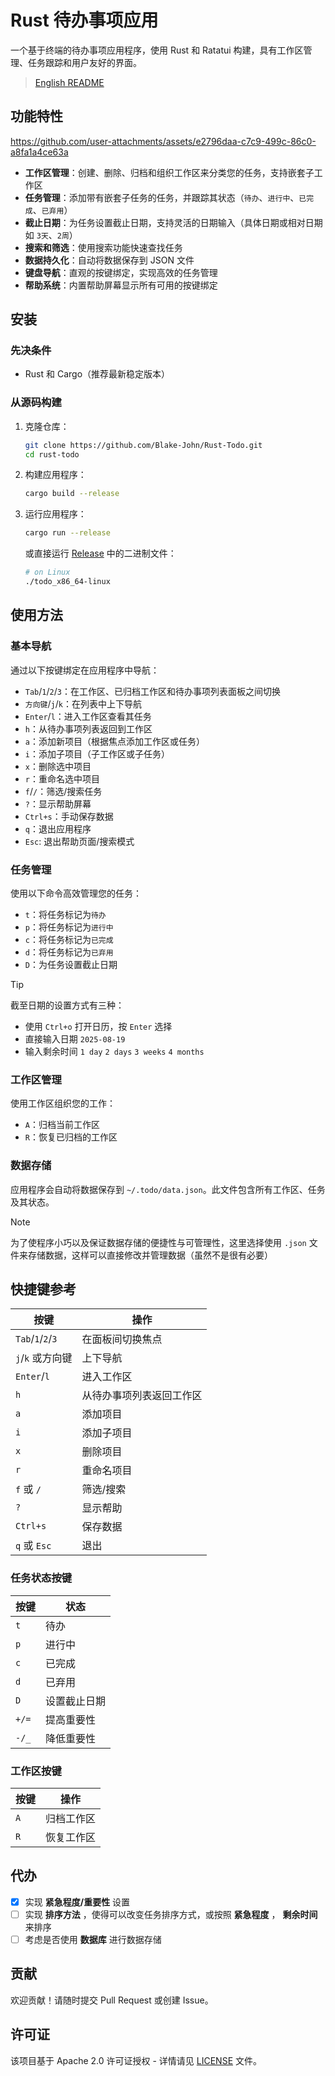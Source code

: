 # Rust 待办事项应用

一个基于终端的待办事项应用程序，使用 Rust 和 Ratatui 构建，具有工作区管理、任务跟踪和用户友好的界面。

> [English README](./README.md)

## 功能特性

<https://github.com/user-attachments/assets/e2796daa-c7c9-499c-86c0-a8fa1a4ce63a>

- **工作区管理**：创建、删除、归档和组织工作区来分类您的任务，支持嵌套子工作区
- **任务管理**：添加带有嵌套子任务的任务，并跟踪其状态（`待办`、`进行中`、`已完成`、`已弃用`）
- **截止日期**：为任务设置截止日期，支持灵活的日期输入（具体日期或相对日期如 `3天`、`2周`）
- **搜索和筛选**：使用搜索功能快速查找任务
- **数据持久化**：自动将数据保存到 JSON 文件
- **键盘导航**：直观的按键绑定，实现高效的任务管理
- **帮助系统**：内置帮助屏幕显示所有可用的按键绑定

## 安装

### 先决条件

- Rust 和 Cargo（推荐最新稳定版本）

### 从源码构建

1. 克隆仓库：

   ```bash
   git clone https://github.com/Blake-John/Rust-Todo.git
   cd rust-todo
   ```

2. 构建应用程序：

   ```bash
   cargo build --release
   ```

3. 运行应用程序：

   ```bash
   cargo run --release
   ```

   或直接运行 [Release](https://github.com/Blake-John/Rust-Todo/releases) 中的二进制文件：

   ```bash
   # on Linux
   ./todo_x86_64-linux
   ```

## 使用方法

### 基本导航

通过以下按键绑定在应用程序中导航：

- `Tab`/`1`/`2`/`3`：在工作区、已归档工作区和待办事项列表面板之间切换
- `方向键`/`j`/`k`：在列表中上下导航
- `Enter`/`l`：进入工作区查看其任务
- `h`：从待办事项列表返回到工作区
- `a`：添加新项目（根据焦点添加工作区或任务）
- `i`：添加子项目（子工作区或子任务）
- `x`：删除选中项目
- `r`：重命名选中项目
- `f`/`/`：筛选/搜索任务
- `?`：显示帮助屏幕
- `Ctrl+s`：手动保存数据
- `q`：退出应用程序
- `Esc`: 退出帮助页面/搜索模式

### 任务管理

使用以下命令高效管理您的任务：

- `t`：将任务标记为`待办`
- `p`：将任务标记为`进行中`
- `c`：将任务标记为`已完成`
- `d`：将任务标记为`已弃用`
- `D`：为任务设置截止日期

> [!TIP]
> 截至日期的设置方式有三种：
>
> - 使用 `Ctrl+o` 打开日历，按 `Enter` 选择
> - 直接输入日期 `2025-08-19`
> - 输入剩余时间 `1 day` `2 days` `3 weeks` `4 months`

### 工作区管理

使用工作区组织您的工作：

- `A`：归档当前工作区
- `R`：恢复已归档的工作区

### 数据存储

应用程序会自动将数据保存到 `~/.todo/data.json`。此文件包含所有工作区、任务及其状态。

> [!NOTE]
> 为了使程序小巧以及保证数据存储的便捷性与可管理性，这里选择使用 `.json` 文件来存储数据，这样可以直接修改并管理数据（虽然不是很有必要）

## 快捷键参考

| 按键 | 操作 |
|-----|------|
| `Tab`/`1`/`2`/`3` | 在面板间切换焦点 |
| `j`/`k` 或方向键 | 上下导航 |
| `Enter`/`l` | 进入工作区 |
| `h` | 从待办事项列表返回工作区 |
| `a` | 添加项目 |
| `i` | 添加子项目 |
| `x` | 删除项目 |
| `r` | 重命名项目 |
| `f` 或 `/` | 筛选/搜索 |
| `?` | 显示帮助 |
| `Ctrl+s` | 保存数据 |
| `q` 或 `Esc` | 退出 |

### 任务状态按键

| 按键 | 状态 |
|-----|------|
| `t` | 待办 |
| `p` | 进行中 |
| `c` | 已完成 |
| `d` | 已弃用 |
| `D` | 设置截止日期 |
| `+/=` | 提高重要性 |
| `-/_` | 降低重要性 |

### 工作区按键

| 按键 | 操作 |
|-----|------|
| `A` | 归档工作区 |
| `R` | 恢复工作区 |

## 代办

- [x] 实现 **紧急程度/重要性** 设置
- [ ] 实现 **排序方法** ，使得可以改变任务排序方式，或按照 **紧急程度** ， **剩余时间** 来排序
- [ ] 考虑是否使用 **数据库** 进行数据存储

## 贡献

欢迎贡献！请随时提交 Pull Request 或创建 Issue。

## 许可证

该项目基于 Apache 2.0 许可证授权 - 详情请见 [LICENSE](LICENSE) 文件。
